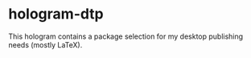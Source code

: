 # hologram-dtp

This hologram contains a package selection for my desktop publishing needs
(mostly LaTeX).
